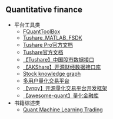 ## Quantitative finance
* 平台工具类
  * [FQuantToolBox](https://github.com/faruto/FQuantToolBox)<br> 
  * [Tushare_MATLAB_FSDK](https://github.com/faruto/Tushare_MATLAB_FSDK)<br>
  * [Tushare Pro官方文档](https://waditu.com/)<br>
  * [Tushare官方文档](http://tushare.org/index.html#id6)<br>
  * [【Tushare】中国股市数据接口](https://github.com/waditu/tushare)<br>
  * [【AKShare】开源财经数据接口库](https://github.com/akfamily/akshare)<br>
  * [Stock knowledge graph](https://github.com/lemonhu/stock-knowledge-graph)<br>
  * [多用户量化交易平台](https://github.com/fmzquant/fmz_extend_api_demo)<br>
  * [【vnpy】开源量化交易平台开发框架](https://github.com/vnpy/vnpy)<br>
  * [【awesome-quant】量化金融库](https://github.com/wilsonfreitas/awesome-quant)<br>
* 书籍综述类
  * [Quant Machine Learning Trading](https://github.com/grananqvist/Awesome-Quant-Machine-Learning-Trading)<br>
